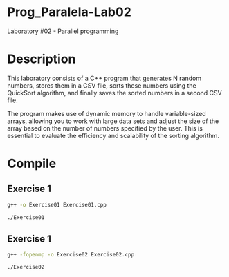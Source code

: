 # Prog_Paralela-Lab02
Laboratory #02 - Parallel programming


# Description

This laboratory consists of a C++ program that generates N random numbers, stores them in a CSV file, sorts these numbers using the QuickSort algorithm, and finally saves the sorted numbers in a second CSV file.

The program makes use of dynamic memory to handle variable-sized arrays, allowing you to work with large data sets and adjust the size of the array based on the number of numbers specified by the user. This is essential to evaluate the efficiency and scalability of the sorting algorithm.

# Compile
## Exercise 1
```bash
g++ -o Exercise01 Exercise01.cpp
```

```bash
./Exercise01
```

## Exercise 1
```bash
g++ -fopenmp -o Exercise02 Exercise02.cpp
```

```bash
./Exercise02
```
